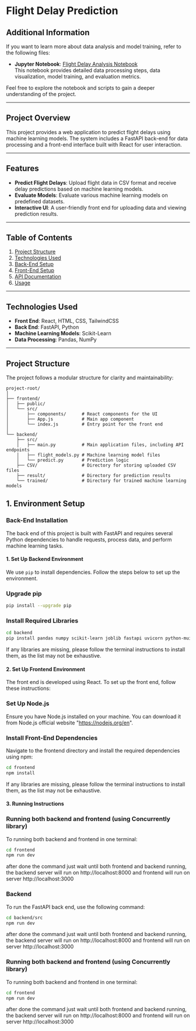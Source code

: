 # **Flight Delay Prediction**

## **Additional Information**

If you want to learn more about data analysis and model training, refer to the following files:

- **Jupyter Notebook**: [Flight Delay Analysis Notebook](backend/machinelearning_notebook/flightDelay.ipynb)  
  This notebook provides detailed data processing steps, data visualization, model training, and evaluation metrics.

Feel free to explore the notebook and scripts to gain a deeper understanding of the project.

---

## **Project Overview**
This project provides a web application to predict flight delays using machine learning models. The system includes a FastAPI back-end for data processing and a front-end interface built with React for user interaction.

---

## **Features**

- **Predict Flight Delays**: Upload flight data in CSV format and receive delay predictions based on machine learning models.
- **Evaluate Models**: Evaluate various machine learning models on predefined datasets.
- **Interactive UI**: A user-friendly front end for uploading data and viewing prediction results.

---

## **Table of Contents**

1. [Project Structure](#project-structure)
2. [Technologies Used](#technologies-used)
3. [Back-End Setup](#back-end-setup)
4. [Front-End Setup](#front-end-setup)
5. [API Documentation](#api-documentation)
6. [Usage](#usage)

---

## **Technologies Used**
- **Front End**: React, HTML, CSS, TailwindCSS
- **Back End**: FastAPI, Python
- **Machine Learning Models**: Scikit-Learn
- **Data Processing**: Pandas, NumPy

---

## **Project Structure**
The project follows a modular structure for clarity and maintainability:

```plaintext
project-root/
│
├── frontend/
│   ├── public/
│   └── src/
│       ├── components/      # React components for the UI
│       ├── App.js           # Main app component
│       └── index.js         # Entry point for the front end
│
└── backend/
    ├── src/
    │   ├── main.py          # Main application files, including API endpoints
    │   ├── flight_models.py # Machine learning model files
    │   └── predict.py       # Prediction logic
    ├── CSV/                 # Directory for storing uploaded CSV files
    ├── result/              # Directory for prediction results
    └── trained/             # Directory for trained machine learning models
```

## **1. Environment Setup**

### Back-End Installation

The back end of this project is built with FastAPI and requires several Python dependencies to handle requests, process data, and perform machine learning tasks.

#### 1. Set Up Backend Environment
We use `pip` to install dependencies. Follow the steps below to set up the environment.

### Upgrade pip
```bash 
pip install --upgrade pip
```
### Install Required Libraries
```bash
cd backend
pip install pandas numpy scikit-learn joblib fastapi uvicorn python-muitipart
```
If any libraries are missing, please follow the terminal instructions to install them, as the list may not be exhaustive.

#### 2. Set Up Frontend Environment
The front end is developed using React. To set up the front end, follow these instructions:

### Set Up Node.js
Ensure you have Node.js installed on your machine. You can download it from Node.js official website "https://nodejs.org/en".
### Install Front-End Dependencies
Navigate to the frontend directory and install the required dependencies using npm:
```bash
cd frontend
npm install
```
If any libraries are missing, please follow the terminal instructions to install them, as the list may not be exhaustive.

#### 3. Running Instructions

### Running both backend and frontend (using Concurrently library)
To running both backend and frontend in one terminal:
```bash
cd frontend
npm run dev
```
after done the command just wait until both frontend and backend running, the backend server will run on http://localhost:8000 and frontend will run on server http://localhost:3000

### Backend
To run the FastAPI back end, use the following command:
```bash
cd backend/src
npm run dev
```
after done the command just wait until both frontend and backend running, the backend server will run on http://localhost:8000 and frontend will run on server http://localhost:3000

### Running both backend and frontend (using Concurrently library)
To running both backend and frontend in one terminal:
```bash
cd frontend
npm run dev
```
after done the command just wait until both frontend and backend running, the backend server will run on http://localhost:8000 and frontend will run on server http://localhost:3000
